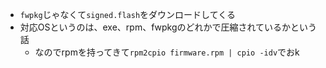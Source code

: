 - `fwpkg`じゃなくて`signed.flash`をダウンロードしてくる
- 対応OSというのは、exe、rpm、fwpkgのどれかで圧縮されているかという話
  - なのでrpmを持ってきて`rpm2cpio firmware.rpm | cpio -idv`でおk